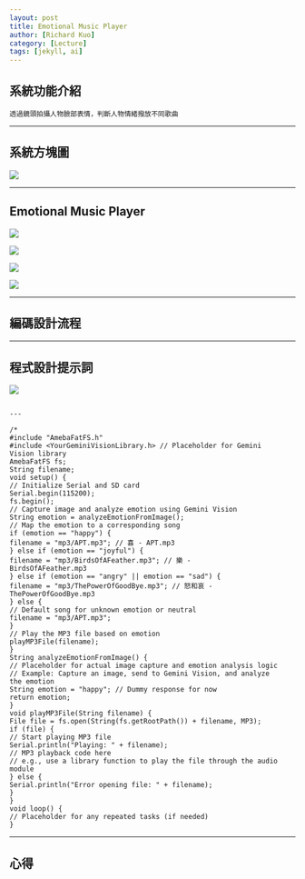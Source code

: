 ```yaml
---
layout: post
title: Emotional Music Player
author: [Richard Kuo]
category: [Lecture]
tags: [jekyll, ai]
---
```

## 系統功能介紹
```
透過鏡頭拍攝人物臉部表情，判斷人物情緒撥放不同歌曲
```
---
## 系統方塊圖
![](https://github.com/peiyu525/MCU-project/blob/main/_posts/%E7%B3%BB%E7%B5%B1%E6%96%B9%E5%A1%8A%E5%9C%96.jpg?raw=true)

---
## Emotional Music Player

![](https://github.com/peiyu525/MCU-project/blob/main/_posts/%E6%83%85%E7%B7%92%E6%84%9F%E7%9F%A51.jpg?raw=true)

![](https://github.com/peiyu525/MCU-project/blob/main/_posts/%E6%83%85%E7%B7%92%E6%84%9F%E7%9F%A52.jpg?raw=true)

![](https://github.com/peiyu525/MCU-project/blob/main/_posts/%E6%83%85%E7%B7%92%E6%84%9F%E7%9F%A53.jpg?raw=true)

![](https://github.com/peiyu525/MCU-project/blob/main/_posts/%E6%83%85%E7%B7%92%E6%84%9F%E7%9F%A54.jpg?raw=true)

---

## 編碼設計流程

---
## 程式設計提示詞
![](https://github.com/peiyu525/MCU-project/blob/main/_posts/image.png?raw=true)
```

---

/*
#include "AmebaFatFS.h"
#include <YourGeminiVisionLibrary.h> // Placeholder for Gemini
Vision library
AmebaFatFS fs;
String filename;
void setup() {
// Initialize Serial and SD card
Serial.begin(115200);
fs.begin();
// Capture image and analyze emotion using Gemini Vision
String emotion = analyzeEmotionFromImage();
// Map the emotion to a corresponding song
if (emotion == "happy") {
filename = "mp3/APT.mp3"; // 喜 - APT.mp3
} else if (emotion == "joyful") {
filename = "mp3/BirdsOfAFeather.mp3"; // 樂 -
BirdsOfAFeather.mp3
} else if (emotion == "angry" || emotion == "sad") {
filename = "mp3/ThePowerOfGoodBye.mp3"; // 怒和哀 -
ThePowerOfGoodBye.mp3
} else {
// Default song for unknown emotion or neutral
filename = "mp3/APT.mp3";
}
// Play the MP3 file based on emotion
playMP3File(filename);
}
String analyzeEmotionFromImage() {
// Placeholder for actual image capture and emotion analysis logic
// Example: Capture an image, send to Gemini Vision, and analyze
the emotion
String emotion = "happy"; // Dummy response for now
return emotion;
}
void playMP3File(String filename) {
File file = fs.open(String(fs.getRootPath()) + filename, MP3);
if (file) {
// Start playing MP3 file
Serial.println("Playing: " + filename);
// MP3 playback code here
// e.g., use a library function to play the file through the audio
module
} else {
Serial.println("Error opening file: " + filename);
}
}
void loop() {
// Placeholder for any repeated tasks (if needed)
}

```
---

## 心得
